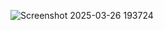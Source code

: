 ![Screenshot 2025-03-26 193724](https://github.com/user-attachments/assets/8062ef5b-3753-4618-8f68-87f91be86226)
